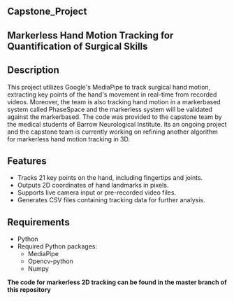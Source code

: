 ## Capstone_Project
## Markerless Hand Motion Tracking for Quantification of Surgical Skills

## Description
This project utilizes Google's MediaPipe to track surgical hand motion, extracting key points of the hand's movement in real-time from recorded videos. Moreover, the team is also tracking hand motion in a markerbased system called PhaseSpace and the markerless system will be validated against the markerbased. 
The code was provided to the capstone team by the medical students of Barrow Neurological Institute. Its an ongoing project and the capstone team is currently working on refining another algorithm for markerless hand motion tracking in 3D. 

## Features
- Tracks 21 key points on the hand, including fingertips and joints.
- Outputs 2D coordinates of hand landmarks in pixels.
- Supports live camera input or pre-recorded video files.
- Generates CSV files containing tracking data for further analysis.

## Requirements
- Python
- Required Python packages:
  - MediaPipe
  - Opencv-python
  - Numpy

**The code for markerless 2D tracking can be found in the master branch of this repository**
